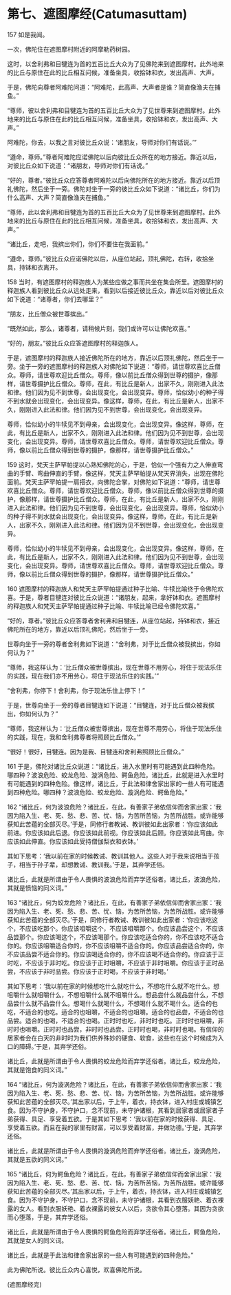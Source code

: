 # 第七、遮图摩经(Catumasuttam)

157 如是我闻。

一次，佛陀住在遮图摩村附近的阿摩勒药树园。

这时，以舍利弗和目犍连为首的五百比丘大众为了见佛陀来到遮图摩村。此外地来的比丘与原住在此的比丘相互问候，准备坐具，收拾钵和衣，发出高声、大声。

于是，佛陀向尊者阿难陀问道：“阿难陀，此高声、大声者是谁？简直像渔夫在捕鱼。”

“尊师，彼以舍利弗和目犍连为首的五百比丘大众为了见世尊来到遮图摩村。此外地来的比丘与原住在此的比丘相互问候，准备坐具，收拾钵和衣，发出高声、大声。”

阿难陀，你去，以我之言对彼比丘众说：‘诸朋友，导师对你们有话说。’”

“遵命，尊师。”尊者阿难陀应诺佛陀以后向彼比丘众所在的地方接近。靠近以后，对彼比丘众如下说道：“诸朋友，导师对你们有话说。”

“好的，尊者。”彼比丘众应答尊者阿难陀以后向佛陀所在的地方接近。靠近以后顶礼佛陀，然后坐于一旁。佛陀对坐于一旁的彼比丘众如下说道：“诸比丘，你们为什么高声、大声？简直像渔夫在捕鱼。”

“尊师，此以舍利弗和目犍连为首的五百比丘大众为了见世尊来到遮图摩村。此外地来的比丘与原住在此的比丘相互问候，准备坐具，收拾钵和衣，发出高声、大声。”

“诸比丘，走吧，我摈出你们，你们不要住在我面前。”

“遵命，尊师。”彼比丘众应诺佛陀以后，从座位站起，顶礼佛陀，右转，收拾坐具，持钵和衣离开。

158 当时，有遮图摩村的释迦族人为某些应做之事而共坐在集会所里。遮图摩村的释迦族人看到彼比丘众从远处走来，看到以后接近彼比丘众，靠近以后对彼比丘众如下说道：“诸尊者，你们去哪里？”

“朋友，比丘僧众被世尊摈出。”

“既然如此，那么，诸尊者，请稍候片刻，我们或许可以让佛陀欢喜。”

“好的，朋友。”彼比丘众应答遮图摩村的释迦族人。

于是，遮图摩村的释迦族人接近佛陀所在的地方，靠近以后顶礼佛陀，然后坐于一旁。坐于一旁的遮图摩村的释迦族人对佛陀如下说道：“尊师，请世尊欢喜比丘僧众。尊师，请世尊欢迎比丘僧众。尊师，像以前比丘僧众得到世尊的摄护，像那样，请世尊摄护比丘僧众。尊师，在此，有比丘是新人，出家不久，刚刚进入此法和律。他们因为见不到世尊，会出现变化，会出现变异。尊师，恰似幼小的种子得不到水就会出现变化，会出现变异。像这样，尊师，在此，有比丘是新人，出家不久，刚刚进入此法和律。他们因为见不到世尊，会出现变化，会出现变异。

尊师，恰似幼小的牛犊见不到母亲，会出现变化，会出现变异。像这样，尊师，在此，有比丘是新人，出家不久，刚刚进入此法和律。他们因为见不到世尊，会出现变化，会出现变异。尊师，请世尊欢喜比丘僧众。尊师，请世尊欢迎比丘僧众。尊师，像以前比丘僧众得到世尊的摄护，像那样，请世尊摄护比丘僧众。”

159 这时，梵天主萨罕帕提以心熟知佛陀的心，于是，恰似一个强有力之人伸直弯曲的手臂、弯曲伸直的手臂，像这样，梵天主萨罕帕提从梵天界消失，出现在佛陀面前。梵天主萨罕帕提一肩搭衣，向佛陀合掌，对佛陀如下说道：“尊师，请世尊欢喜比丘僧众。尊师，请世尊欢迎比丘僧众。尊师，像以前比丘僧众得到世尊的摄护，像那样，请世尊摄护比丘僧众。尊师，在此，有比丘是新人，出家不久，刚刚进入此法和律。他们因为见不到世尊，会出现变化，会出现变异。尊师，恰似幼小的种子得不到水就会出现变化，会出现变异。像这样，尊师，在此，有比丘是新人，出家不久，刚刚进入此法和律。他们因为见不到世尊，会出现变化，会出现变异。

尊师，恰似幼小的牛犊见不到母亲，会出现变化，会出现变异。像这样，尊师，在此，有比丘是新人，出家不久，刚刚进入此法和律。他们因为见不到世尊，会出现变化，会出现变异。尊师，请世尊欢喜比丘僧众。尊师，请世尊欢迎比丘僧众。尊师，像以前比丘僧众得到世尊的摄护，像那样，请世尊摄护比丘僧众。”

160 遮图摩村的释迦族人和梵天主萨罕帕提通过种子比喻、牛犊比喻终于令佛陀欢喜。于是，尊者目犍连对彼比丘众说道：“诸朋友，起来，拿好钵和衣。遮图摩村的释迦族人和梵天主萨罕帕提通过种子比喻、牛犊比喻已经令佛陀欢喜。”

“好的，尊者。”彼比丘众应答尊者舍利弗和目犍连，从座位站起，持钵和衣，接近佛陀所在的地方，靠近以后顶礼佛陀，然后坐于一旁。

世尊向坐于一旁的尊者舍利弗如下说道：“舍利弗，对于比丘僧众被我摈出，你如何认为？”

“尊师，我这样认为：‘比丘僧众被世尊摈出，现在世尊不用劳心，将住于现法乐住的实践，现在我们亦不用劳心，将住于现法乐住的实践。’”

“舍利弗，你停下！舍利弗，你于现法乐住上停下！”

于是，世尊向坐于一旁的尊者目犍连如下说道：“目犍连，对于比丘僧众被我摈出，你如何认为？”

“尊师，我这样认为：‘比丘僧众被世尊摈出，现在世尊不用劳心，将住于现法乐住的实践，现在，我和舍利弗尊者将照顾比丘僧众。’”

“很好！很好，目犍连。因为是我、目犍连和舍利弗照顾比丘僧众。”

161 于是，佛陀对诸比丘众说道：“诸比丘，进入水里时有可能遇到此四种危险。哪四种？波浪危险、蛟龙危险、漩涡危险、鳄鱼危险。诸比丘，此就是进入水里时有可能遇到的四种危险。像这样，诸比丘，于此法和律舍家出家的一些人有可能遇到四种危险。哪四种？波浪危险、蛟龙危险、漩涡危险、鳄鱼危险。”

162 “诸比丘，何为波浪危险？诸比丘，在此，有善家子弟依信仰而舍家出家：‘我因为陷入生、老、死、愁、悲、苦、忧、恼，为苦所苦恼，为苦所战胜。或许能够获知此苦蕴的全部灭尽。’于是，同修行者教诫、教训彼如此出家者：‘你应该如此前进。你应该如此后退。你应该如此前视。你应该如此后顾。你应该如此弯曲。你应该如此伸直。你应该如此受持僧伽梨衣和衣钵。’

其如下思考：‘我以前在家的时候教诫、教训其他人。这些人对于我来说相当于孩子，相当于孙子辈，却想教诫、教训我。’于是，其弃学还俗。

诸比丘，此就是所谓由于令人畏惧的波浪危险而弃学还俗者。诸比丘，波浪危险，其就是愤恼的同义词。”

163 “诸比丘，何为蛟龙危险？诸比丘，在此，有善家子弟依信仰而舍家出家：‘我因为陷入生、老、死、愁、悲、苦、忧、恼，为苦所苦恼，为苦所战胜。或许能够获知此苦蕴的全部灭尽。’于是，同修行者教诫、教训彼如此出家者：‘你应该吃这个，不应该吃那个。你应该咀嚼这个，不应该咀嚼那个。你应该品尝这个，不应该品尝那个。你应该喝这个，不应该喝那个。你应该吃适合你的，你不应该吃不适合你的。你应该咀嚼适合你的，你不应该咀嚼不适合你的。你应该品尝适合你的，你不应该品尝不适合你的。你应该喝适合你的，你不应该喝不适合你的。你应该于正时吃，不应该于非时吃。你应该于正时咀嚼，不应该于非时咀嚼。你应该于正时品尝，不应该于非时品尝。你应该于正时喝，不应该于非时喝。’

其如下思考：‘我以前在家的时候想吃什么就吃什么，不想吃什么就不吃什么。想咀嚼什么就咀嚼什么，不想咀嚼什么就不咀嚼什么。想品尝什么就品尝什么，不想品尝什么就不品尝什么。想喝什么就喝什么，不想喝什么就不喝什么。适合的也吃，不适合的也吃。适合的也咀嚼，不适合的也咀嚼。适合的也品尝，不适合的也品尝。适合的也喝，不适合的也喝。正时时也吃，非时时也吃。正时时也咀嚼，非时时也咀嚼。正时时也品尝，非时时也品尝。正时时也喝，非时时也喝。有信仰的居家者会在白天的非时时为我们供养殊妙的硬食、软食，这些也在这个时候成为入口的障碍。’于是，其弃学还俗。

诸比丘，此就是所谓由于令人畏惧的蛟龙危险而弃学还俗者。诸比丘，蛟龙危险，其就是饱食的同义词。”

164 “诸比丘，何为漩涡危险？诸比丘，在此，有善家子弟依信仰而舍家出家：‘我因为陷入生、老、死、愁、悲、苦、忧、恼，为苦所苦恼，为苦所战胜。或许能够获知此苦蕴的全部灭尽。’其出家以后，于上午，着衣，持衣钵，进入村庄或城镇乞食。因为不守护身，不守护口，念不现前，未守护诸根，其看到居家者或居家者子弟获得、具足、享受着五欲。于是其如下思考：‘我以前在家的时候获得、具足、享受着五欲。而且在我的家里有财富，可以享受着财富，并做功德。’于是，其弃学还俗。

诸比丘，此就是所谓由于令人畏惧的漩涡危险而弃学还俗者。诸比丘，漩涡危险，其就是五欲的同义词。”

165 “诸比丘，何为鳄鱼危险？诸比丘，在此，有善家子弟依信仰而舍家出家：‘我因为陷入生、老、死、愁、悲、苦、忧、恼，为苦所苦恼，为苦所战胜。或许能够获知此苦蕴的全部灭尽。’其出家以后，于上午，着衣，持衣钵，进入村庄或城镇乞食。因为不守护身，不守护口，念不现前，未守护诸根，其看到衣服妖艳、着衣裸露的女人。看到衣服妖艳、着衣裸露的彼女人以后，贪欲令其心堕落。其因为贪欲而心堕落，于是，其弃学还俗。

诸比丘，此就是所谓由于令人畏惧的鳄鱼危险而弃学还俗者。诸比丘，鳄鱼危险，其就是女人的同义词。

诸比丘，此就是于此法和律舍家出家的一些人有可能遇到的四种危险。”

此为佛陀所说。彼比丘众内心喜悦，欢喜佛陀所说。

(遮图摩经完)
